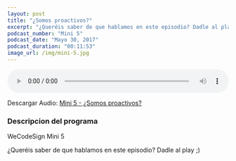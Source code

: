 ```yaml
---
layout: post
title: "¿Somos proactivos?"
excerpt: "¿Queréis saber de que hablamos en este episodio? Dadle al play ;)"
podcast_number: "Mini 5"
podcast_date: "Mayo 30, 2017"
podcast_duration: "00:11:53"
image_url: /img/mini-5.jpg
---
```


<audio src="http://www.podtrac.com/pts/redirect.mp3/archive.org/download/WCD-Mini-5/WeCodeSign-Mini-5.mp3" preload="auto" controls style="width: 100%;">
  <p>Tu navegador no implementa el elemento audio</p>
</audio>

<p>Descargar Audio: <a href="http://www.podtrac.com/pts/redirect.mp3/archive.org/download/WCD-Mini-5/WeCodeSign-Mini-5.mp3" title="Botón derecho del ratón, luego guardar enlace como...">Mini 5 - ¿Somos proactivos?</a></p>

<h3 class="post-title  post-heading">Descripcion del programa</h3>

WeCodeSign Mini 5

¿Queréis saber de que hablamos en este episodio? Dadle al play ;)
